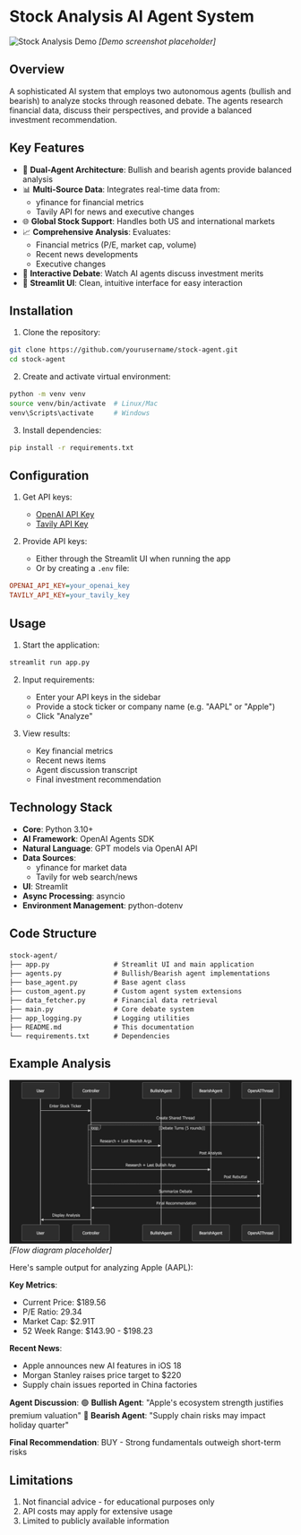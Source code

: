# Stock Analysis AI Agent System

![Stock Analysis Demo](https://example.com/stock-analysis-demo.gif) *[Demo screenshot placeholder]*

## Overview

A sophisticated AI system that employs two autonomous agents (bullish and bearish) to analyze stocks through reasoned debate. The agents research financial data, discuss their perspectives, and provide a balanced investment recommendation.

## Key Features

- 🤖 **Dual-Agent Architecture**: Bullish and bearish agents provide balanced analysis
- 📊 **Multi-Source Data**: Integrates real-time data from:
  - yfinance for financial metrics
  - Tavily API for news and executive changes
- 🌐 **Global Stock Support**: Handles both US and international markets
- 📈 **Comprehensive Analysis**: Evaluates:
  - Financial metrics (P/E, market cap, volume)
  - Recent news developments
  - Executive changes
- 💬 **Interactive Debate**: Watch AI agents discuss investment merits
- 📱 **Streamlit UI**: Clean, intuitive interface for easy interaction

## Installation

1. Clone the repository:
```bash
git clone https://github.com/yourusername/stock-agent.git
cd stock-agent
```

2. Create and activate virtual environment:
```bash
python -m venv venv
source venv/bin/activate  # Linux/Mac
venv\Scripts\activate     # Windows
```

3. Install dependencies:
```bash
pip install -r requirements.txt
```

## Configuration

1. Get API keys:
   - [OpenAI API Key](https://platform.openai.com/api-keys)
   - [Tavily API Key](https://tavily.com/)

2. Provide API keys:
   - Either through the Streamlit UI when running the app
   - Or by creating a `.env` file:
```ini
OPENAI_API_KEY=your_openai_key
TAVILY_API_KEY=your_tavily_key
```

## Usage

1. Start the application:
```bash
streamlit run app.py
```

2. Input requirements:
   - Enter your API keys in the sidebar
   - Provide a stock ticker or company name (e.g. "AAPL" or "Apple")  
   - Click "Analyze"

3. View results:
   - Key financial metrics
   - Recent news items
   - Agent discussion transcript
   - Final investment recommendation

## Technology Stack

- **Core**: Python 3.10+
- **AI Framework**: OpenAI Agents SDK
- **Natural Language**: GPT models via OpenAI API
- **Data Sources**:
  - yfinance for market data
  - Tavily for web search/news
- **UI**: Streamlit
- **Async Processing**: asyncio
- **Environment Management**: python-dotenv

## Code Structure

```
stock-agent/
├── app.py                # Streamlit UI and main application
├── agents.py             # Bullish/Bearish agent implementations  
├── base_agent.py         # Base agent class
├── custom_agent.py       # Custom agent system extensions
├── data_fetcher.py       # Financial data retrieval
├── main.py               # Core debate system
├── app_logging.py        # Logging utilities
├── README.md             # This documentation
└── requirements.txt      # Dependencies
```

## Example Analysis

![Alt text](./flow_diagram.png?raw=true "Flow Diagram") *[Flow diagram placeholder]*

Here's sample output for analyzing Apple (AAPL):

**Key Metrics**:
- Current Price: $189.56
- P/E Ratio: 29.34  
- Market Cap: $2.91T
- 52 Week Range: $143.90 - $198.23

**Recent News**:
- Apple announces new AI features in iOS 18
- Morgan Stanley raises price target to $220
- Supply chain issues reported in China factories

**Agent Discussion**:
🟢 **Bullish Agent**: "Apple's ecosystem strength justifies premium valuation"
🔴 **Bearish Agent**: "Supply chain risks may impact holiday quarter"

**Final Recommendation**: BUY - Strong fundamentals outweigh short-term risks

## Limitations

1. Not financial advice - for educational purposes only
2. API costs may apply for extensive usage
3. Limited to publicly available information

